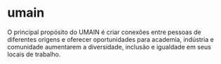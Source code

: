 # umain
O principal propósito do UMAIN é criar conexões entre pessoas de diferentes origens e oferecer oportunidades para academia, indústria e comunidade aumentarem a diversidade, inclusão e igualdade em seus locais de trabalho.
